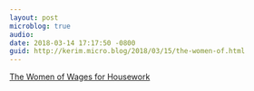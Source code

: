 ```yaml
---
layout: post
microblog: true
audio: 
date: 2018-03-14 17:17:50 -0800
guid: http://kerim.micro.blog/2018/03/15/the-women-of.html
---
```

[The Women of Wages for Housework](http://www.thenation.com/article/wages-for-houseworks-radical-vision/)
